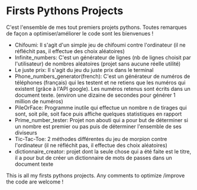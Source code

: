 # Firsts Pythons Projects
C'est l'ensemble de mes tout premiers projets pythons. Toutes remarques de façon a optimiser/améliorer le code sont les bienvenues !
- Chifoumi: Il s'agit d'un simple jeu de chifoumi contre l'ordinateur (il ne réfléchit pas, il effectue des choix aléatoires)
- Infinite_numbers: C'est un générateur de lignes (nb de lignes choisit par l'utilisateur) de nombres aléatoires (projet sans aucune réelle utilité)
- Le juste prix: Il s'agit du jeu du juste prix dans le terminal
- Phone_numbers_generator(french): C'est un générateur de numéros de téléphones (français) qui les testent et ne retiens que les numéros qui existent (grâce à l'API google). Les numéros retenus sont écrits dans un document texte. (environ une dizaine de secondes pour générer 1 million de numéros)
- PileOrFace: Programme inutile qui effectue un nombre n de tirages qui sont, soit pile, soit face puis affiche quelques statistiques en rapport
- Prime_number_tester: Projet non abouti qui a pour but de déterminer si un nombre est premier ou pas puis de déterminer l'ensemble de ses diviseurs
- Tic-Tac-Toe: 2 méthodes différentes du jeu de morpion contre l'ordinateur (il ne réfléchit pas, il effectue des choix aléatoires)
- dictionnaire_creator: projet dont la seule chose qui a été faite est le titre, il a pour but de créer un dictionnaire de mots de passes dans un document texte

This is all my firsts pythons projects. Any comments to optimize /improve the code are welcome !
